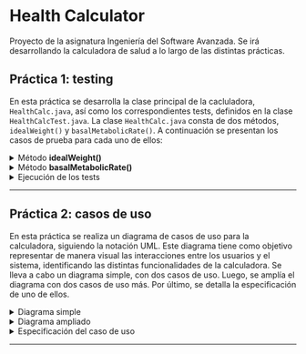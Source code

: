 # Health Calculator
Proyecto de la asignatura Ingeniería del Software Avanzada. Se irá desarrollando la calculadora de salud a lo largo de las distintas prácticas.

## **Práctica 1: testing**

En esta práctica se desarrolla la clase principal de la cacluladora, `HealthCalc.java`, así como los correspondientes tests, definidos en la clase `HealthCalcTest.java`. La clase `HealthCalc.java` consta de dos métodos, `idealWeight()` y `basalMetabolicRate()`. A continuación se presentan los casos de prueba para cada uno de ellos:

<details>

<summary> Método <b> idealWeight() </b> </summary>

Se han identificado los siguientes casos de prueba:

- Altura no válida: el método debería lanzar una excepción (de forma arbitraria, se consideran no válidos valores de altura menores a 80 cm y mayores a 210 cm). Este caso de prueba se implementa con cuatro tests diferentes: altura negativa, altura igual a 0, altura positiva pero demasiado pequeña, y altura positiva pero demasiado grande.
- Género no válido: el método debería lanzar una excepción (se considera género no válido cuando el caracter es distinto a `m` o a `w`). Este caso de prueba se implementa con un único test.
- Funcionamiemto correcto: el método debería devolver el valor esperado según la fórmula cuando ambos parámetros son correctos (es decir, cuando no es ningún caso de los anteriormente mencionados). Este caso de prueba se implementa con dos tests por separado: uno para `genero` == `m` con valor de altura válido y otro para genero `genero` == `w` con valor de altura válido.

En total se han realizado 7 tests para este método.

</details>

<details>
<summary>  Método <b>basalMetabolicRate()</b> </summary>

Se han identificado los siguientes casos de prueba:

- Altura no válida: el método debería lanzar una excepción (de forma arbitraria, se consideran no válidos valores de altura menores a 80 cm y mayores a 210 cm). Este caso de prueba se implementa con cuatro tests diferentes: altura negativa, altura igual a 0, altura positiva pero demasiado pequeña, y altura positiva pero demasiado grande.
- Género no válido: el método debería lanzar una excepción (se considera género no válido cuando el caracter es distinto a `m` o a `w`). Este caso de prueba se implementa con un único test.
- Peso no válido: el método debería lanzar una excepción (de forma arbitraria, se consideran no válidos valores de altura menores o iguales a 0 kg y mayores a 200 kg). Este caso de prueba se implementa con tres tests diferentes: peso negativo, peso igual a 0, y peso positivo pero demasiado grande.
- Edad no válida: el método debería lanzar una excepción (de forma arbitraria, se consideran no válidos valores de edad menores o iguales a 0 años y mayores a 105 años). Este caso de prueba se implementa con tres tests diferentes: edad negativa, edad igual a 0, y edad positiva pero demasiado grande.
- Funcionamiemto correcto: el método debería devolver el valor esperado según la fórmula cuando ambos parámetros son correctos (es decir, cuando no es ningún caso de los anteriormente mencionados). Este caso de prueba se implementa con dos tests por separado: uno para `genero` == `m` con el resto de los parámetros válidos y otro para genero `genero` == `w` con el resto de los parámetros válidos.

En total se han realizado 13 tests para este método.

</details>

<details>
<summary>  Ejecución de los tests </summary>

Luego de ejecutar los 20 tests (13 para el primer método y 7 para el segundo), se obtienen los siguientes resultados:

![alt text](/doc/test_results.png)

Se puede ver que todos los tests fueron ejecutados con éxito. Por lo tanto, la clase está correctamente implementada.

</details>


___

## **Práctica 2: casos de uso**

En esta práctica se realiza un diagrama de casos de uso para la calculadora, siguiendo la notación UML. Este diagrama tiene como objetivo representar de manera visual las interacciones entre los usuarios y el sistema, identificando las distintas funcionalidades de la calculadora.
Se lleva a cabo un diagrama simple, con dos casos de uso. Luego, se amplía el diagrama con dos casos de uso más. Por último, se detalla la especificación de uno de ellos.

<details>
<summary>  Diagrama simple </summary>

En este diagrama (HealthCalc_UseCaseDiagram_1.png) se representan los casos de uso que fueron implementados en la Práctica 1: calcular el Ideal Weight y el Basal Metabolic Rate.

![alt text](/doc/HealthCalc_UseCaseDiagram_1.png)

</details>

<details>
<summary>  Diagrama ampliado </summary>

En este diagrama (HealthCalc_UseCaseDiagram_2.png) se añaden dos casos de uso adicionales: calcular el índice de masa corporal (BMI) y configurar el sistema de unidades de la calculadora.

![alt text](/doc/HealthCalc_UseCaseDiagram_2.png)

</details>

<details>
<summary>  Especificación del caso de uso </summary>

Se especifica el caso de uso para configurar el sistema de unidades de la calculadora (UseCase.txt):

```
Nombre: Configuración del sistema de unidades
Actor principal: usuario
Nivel: user goal
Stakeholders: 
- Usuario: es quien ejecuta y se beneficia del caso de uso
- Equipo de desarrollo: es quien debe permitir que el caso de uso pueda llevarse a cabo
Scope: la calculadora de salud (Health Calculator)
Descripción: Caso de uso que permite al usuario seleccionar el sistema de unidades utilizado en la calculadora (internacional o imperial).

Precondiciones:
- El usuario tiene acceso al sistema y lo puede utilizar correctamente.

Garantía mínima:
- Se mantiene vigente el sistema de unidades previamente establecido, sin alterar el funcionamiento de la calculadora.

Garantía de éxito:
- El sistema actualiza correctamente la opción elegida y muestra un mensaje de confirmación indicando que la configuración ha sido actualizada con éxito.

Escenario principal:
	1.	El usuario accede a la configuración del sistema.
	2.	Dentro de las opciones disponibles, selecciona “Sistema de Unidades”.
	3.	El sistema muestra dos opciones:
	•	Sistema Internacional (kg, cm)
	•	Sistema Imperial (lb, in)
	4.	El usuario elige el sistema de unidades que desea utilizar.
	5.	El sistema guarda la selección y actualiza las mediciones y cálculos para reflejar el sistema de unidades elegido.
	6.	Se muestra un mensaje de confirmación indicando que la configuración ha sido actualizada con éxito.

Escenario alternativo:

4a. El usuario no realiza ninguna selección y decide salir de la configuración:
	•	4a.1. El sistema mantiene la configuración previa sin realizar cambios.

Postcondiciones:
- El sistema almacena la configuración seleccionada por el usuario.
- Todas las mediciones y cálculos en el sistema reflejan el sistema de unidades elegido.
```

![alt text](/doc/HealthCalc_UseCaseDiagram_2.png)

</details>

___



